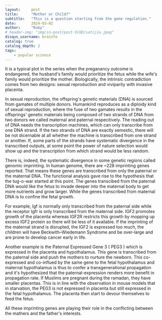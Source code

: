 ```yaml
---
layout:     post
title:      "Mother or Child?"
subtitle:   "This is a question starting from the gene regulation."
date:       2024-03-02
author:     "Ruby"
# header-img: "img/in-post/post-SCGD/satijia.jpeg"
disqus_username: brainfo
catalog: true
catalog_depth: 2
tags:
    - popular science
---
```


It is a typical plot in the series when the preganancy outcome is endangered, the husband's family would prioritize the fetus while the wife's family would prioritize the mother. Biologically, the intrinsic contradiction comes from two designs: sexual reproduction and viviparity with invasive placenta.

In sexual reproduction, the offspring's genetic materials (DNA) is sourced from gamates of multiple donors. Humankind reproduces as a diploidy kind of sexual reproduction, where the fuse of two gamates results in the offsprings' genetic materials being composed of two strands of DNA from two donors we called maternal and paternal respecitively. The reading out of DNA needs the transcription machines, which can only transcribe from one DNA strand. If the two strands of DNA are exactly semestic, there will be not dicernable at all whether the machine is transcribed from one strand or another. If, some parts of the strands have systematic divergence in the transcribed outputs, at some point the power of nature selection would show up and the transcription from which strand would be less random.

There is, indeed, the systematic divergence in some genetic regions called genomic imprinting. In human genome, there are ~228 imprinting genes reported. That means these genes are transcribed from only the paternal or the maternal DNA. The functional analysis gave rise to the hypothesis that the tug-o-war started at this point. The genes transcibed from the paternal DNA would like the fetus to invade deeper into the maternal body to get more nutrients and grow larger. While the genes transcribed from maternal DNA is to confine the fetal growth.

For example, Igf is normally only transcribed from the paternal side while the receptor Igfr is only transcribed from the maternal side. IGF2 promotes growth of the placenta whereas IGF2R restricts this growth by mopping up excess IGF2 protein so there will be less of it available. If the imprinting of the maternal strand is disrupted, the IGF2 is expressed too much, the children will have Beckwith–Wiedemann Syndrome and be over-large and are prone to develop cancer early in life.

Another example is the Paternal Expressed Gene 3 ( PEG3 ) which is expressed in the placenta and hypothalamus. This gene is transcribed from the paternal side and push the mothers to nurture the newborn. This co-expressed and co-influed by the same gene to the fetal hypothalamus and maternal hypothalamus is thus to confer a transgenerational propagation and it's hypothesized that the paternal-expression renders more benefit in propagation rate. If Muslims are pregnant during the ramadan, they have smaller placentas. This is in line with the observation in mouse models that in starvation, the PEG3 is not expressed in placenta but still expressed in the fetal hypothalamus. The placenta then start to devour themselves to feed the fetus.

All these imprinting genes are playing their role in the conflicting between the mathers and the father's interests.
